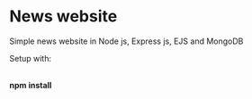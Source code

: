 # News website

Simple news website in Node js, Express js, EJS and MongoDB

Setup with: <br> <br>

<b> npm install </b>
